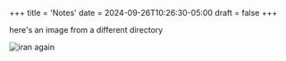 +++
title = 'Notes'
date = 2024-09-26T10:26:30-05:00
draft = false
+++


here's an image from a different directory

![iran again](/images/xran.png)
